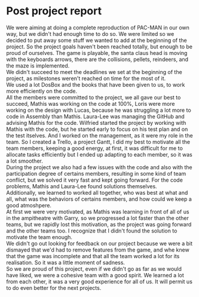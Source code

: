 # Post project report

We were aiming at doing a complete reproduction of PAC-MAN in our own way, but we didn't had enough time to do so. We were limited so we decided to put away some stuff we wanted to add at the beginning of the project. So the project goals haven't been reached totally, but enough to be proud of ourselves. 
The game is playable, the santa claus head is moving with the keyboards arrows, there are the collisions, pellets, reindeers, and the maze is implemented.  
We didn't succeed to meet the deadlines we set at the beginning of the project, as milestones weren't reached on time for the most of it.  
We used a lot DosBox and the books that have been given to us, to work more efficiently on the code.  
All the members were committed to the project, we all gave our best to succeed, Mathis was working on the code at 100%, Loris were more working on the design with Lucas, because he was struggling a lot more to code in Assembly than Mathis. Laura-Lee was managing the GitHub and advising Mathis for the code. Wilfried started the project by working with Mathis with the code, but he started early to focus on his test plan and on the test itselves. And I worked on the management, as it were my role in the team. So I created a Trello, a project Gantt, I did my best to motivate all the team members, keeping a good energy, at first, it was difficult for me to allocate tasks efficiently but I ended up adapting to each member, so it was a lot smoother.  
During the project we also had a few issues with the code and also with the participation degree of certains members, resulting in some kind of team conflict, but we solved it very fast and kept going forward. For the code problems, Mathis and Laura-Lee found solutions themselves.  
Additionally, we learned to worked all together, who was best at what and all, what was the behaviors of certains members, and how could we keep a good atmoshpere.   
At first we were very motivated, as Mathis was learning in front of all of us in the ampitheatre with Garry, so we progressed a lot faster than the other teams, but we rapidly lost this motivation, as the project was going forward and the other teams too. I recognize that I didn't found the solution to motivate the team enough.  
We didn't go out looking for feedback on our project because we were a bit dismayed that we'd had to remove features from the game, and whe knew that the game was incomplete and that all the team worked a lot for its realisation. So it was a little moment of sadness.  
So we are proud of this project, even if we didn't go as far as we would have liked, we were a cohesive team with a good spirit. We learned a lot from each other, it was a very good experience for all of us. It will permit us to do even better for the next projects.